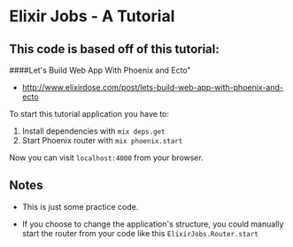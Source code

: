# Elixir Jobs - A Tutorial

## This code is based off of this tutorial:
####Let's Build Web App With Phoenix and Ecto"
* http://www.elixirdose.com/post/lets-build-web-app-with-phoenix-and-ecto

To start this tutorial application you have to:

1. Install dependencies with `mix deps.get`
2. Start Phoenix router with `mix phoenix.start`

Now you can visit `localhost:4000` from your browser.


## Notes

* This is just some practice code.

* If you choose to change the application's structure, you could manually start the router from your code like this `ElixirJobs.Router.start`
